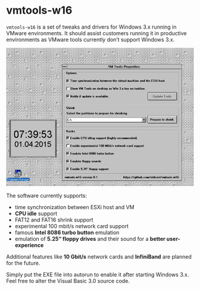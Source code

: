 # vmtools-w16
`vmtools-w16` is a set of tweaks and drivers for Windows 3.x running in VMware environments. It should assist customers running it in productive environments as VMware tools currently don’t support Windows 3.x.

![Example satprep maintenance report](https://raw.githubusercontent.com/stdevel/vmtools-w16/master/Screenshot.jpg "vmtools-w16 screenshot")

The software currently supports:
- time synchronization between ESXi host and VM
- **CPU idle** support
- FAT12 and FAT16 shrink support
- experimental 100 mbit/s network card support
- famous **Intel 8086 turbo button** emulation
- emulation of **5.25“ floppy drives** and their sound for a **better user-experience**

Additional features like **10 Gbit/s** network cards and **InfiniBand** are planned for the future.

Simply put the EXE file into autorun to enable it after starting Windows 3.x. Feel free to alter the Visual Basic 3.0 source code.
